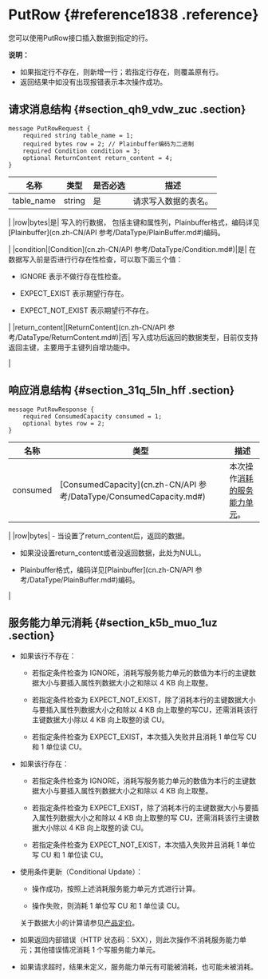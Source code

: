 # PutRow {#reference1838 .reference}

您可以使用PutRow接口插入数据到指定的行。

**说明：** 

-   如果指定行不存在，则新增一行；若指定行存在，则覆盖原有行。
-   返回结果中如没有出现报错表示本次操作成功。

## 请求消息结构 {#section_qh9_vdw_zuc .section}

``` {#codeblock_fku_ojp_ymw .language-protobuf}
message PutRowRequest {
    required string table_name = 1;
    required bytes row = 2; // Plainbuffer编码为二进制
    required Condition condition = 3;
    optional ReturnContent return_content = 4; 
}           
```

|名称|类型|是否必选|描述|
|--|--|----|--|
|table\_name|string|是| 请求写入数据的表名。

 |
|row|bytes|是| 写入的行数据， 包括主键和属性列，Plainbuffer格式，编码详见[Plainbuffer](cn.zh-CN/API 参考/DataType/PlainBuffer.md#)编码。

 |
|condition|[Condition](cn.zh-CN/API 参考/DataType/Condition.md#)|是| 在数据写入前是否进行行存在性检查，可以取下面三个值：

 -   IGNORE 表示不做行存在性检查。

-   EXPECT\_EXIST 表示期望行存在。

-   EXPECT\_NOT\_EXIST 表示期望行不存在。


 |
|return\_content|[ReturnContent](cn.zh-CN/API 参考/DataType/ReturnContent.md#)|否| 写入成功后返回的数据类型，目前仅支持返回主键，主要用于主键列自增功能中。

 |

## 响应消息结构 {#section_31q_5ln_hff .section}

``` {#codeblock_2ov_tom_brw .language-protobuf}
message PutRowResponse {
    required ConsumedCapacity consumed = 1;
    optional bytes row = 2;
}         
```

|名称|类型|描述|
|--|--|--|
|consumed|[ConsumedCapacity](cn.zh-CN/API 参考/DataType/ConsumedCapacity.md#)| 本次操作[消耗的服务能力单元](#title_xtj_bc1_h21)。

 |
|row|bytes| -   当设置了return\_content后，返回的数据。

-   如果没设置return\_content或者没返回数据，此处为NULL。

-   Plainbuffer格式，编码详见[Plainbuffer](cn.zh-CN/API 参考/DataType/PlainBuffer.md#)编码。


 |

## 服务能力单元消耗 {#section_k5b_muo_1uz .section}

-   如果该行不存在：

    -   若指定条件检查为 IGNORE，消耗写服务能力单元的数值为本行的主键数据大小与要插入属性列数据大小之和除以 4 KB 向上取整。

    -   若指定条件检查为 EXPECT\_NOT\_EXIST，除了消耗本行的主键数据大小与要插入属性列数据大小之和除以 4 KB 向上取整的写CU，还需消耗该行主键数据大小除以 4 KB 向上取整的读 CU。

    -   若指定条件检查为 EXPECT\_EXIST，本次插入失败并且消耗 1 单位写 CU 和 1 单位读 CU。

-   如果该行存在：

    -   若指定条件检查为 IGNORE，消耗写服务能力单元的数值为本行的主键数据大小与要插入属性列数据大小之和除以 4 KB 向上取整。

    -   若指定条件检查为 EXPECT\_EXIST，除了消耗本行的主键数据大小与要插入属性列数据大小之和除以 4 KB 向上取整的写 CU，还需消耗该行主键数据大小除以 4 KB 向上取整的读 CU。

    -   若指定条件检查为 EXPECT\_NOT\_EXIST，本次插入失败并且消耗 1 单位写 CU 和 1 单位读 CU。

-   使用条件更新（Conditional Update）：

    -   操作成功，按照上述消耗服务能力单元方式进行计算。

    -   操作失败，则消耗 1 单位写 CU 和 1 单位读 CU。

    关于数据大小的计算请参见[产品定价](../../../../cn.zh-CN/产品定价/计费概述.md#)。

-   如果返回内部错误（HTTP 状态码：5XX），则此次操作不消耗服务能力单元；其他错误情况消耗 1 个写服务能力单元。

-   如果请求超时，结果未定义，服务能力单元有可能被消耗，也可能未被消耗。


